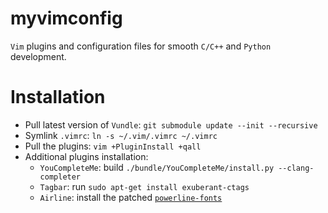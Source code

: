# myvimconfig
`Vim` plugins and configuration files for smooth `C/C++` and `Python` development.

# Installation
* Pull latest version of `Vundle`: `git submodule update --init --recursive`
* Symlink `.vimrc`: `ln -s ~/.vim/.vimrc ~/.vimrc`
* Pull the plugins: `vim +PluginInstall +qall`
* Additional plugins installation:
  * `YouCompleteMe`: build `./bundle/YouCompleteMe/install.py --clang-completer`
  * `Tagbar`: run `sudo apt-get install exuberant-ctags`
  * `Airline`: install the patched [`powerline-fonts`](https://github.com/powerline/fonts)
